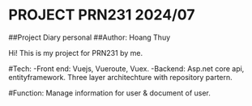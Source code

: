 # PROJECT PRN231 2024/07
##Project Diary personal
##Author: Hoang Thuy

Hi! This is my project for PRN231 by me. 

#Tech:
-Front end: Vuejs, Vueroute, Vuex.
-Backend: Asp.net core api, entityframework.
Three layer architechture with repository partern.

#Function:
Manage information for user & document of user.



